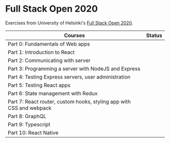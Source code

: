 # Full Stack Open 2020

Exercises from University of Helsinki's [Full Stack Open 2020](https://fullstackopen.com/en).

| Courses                                                              | Status        | 
| ---------------------------------------------------------------------|:-------------:| 
| Part 0: Fundamentals of Web apps                                     |               |
| Part 1: Introduction to React                                        |               |  
| Part 2: Communicating with server                                    |               |  
| Part 3: Programming a server with NodeJS and Express                 |               |  
| Part 4: Testing Express servers, user administration                 |               |
| Part 5: Testing React apps                                           |               |  
| Part 6: State management with Redux                                  |               |  
| Part 7: React router, custom hooks, styling app with CSS and webpack |               |  
| Part 8: GraphQL                                                      |               |  
| Part 9: Typescript                                                   |               |  
| Part 10: React Native                                                |               |  

